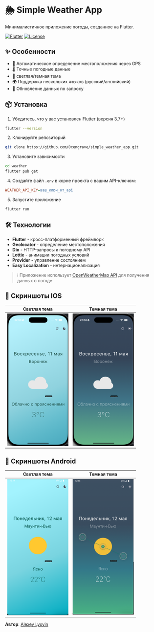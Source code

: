# 🌦️ Simple Weather App 

Минималистичное приложение погоды, созданное на Flutter.

[![Flutter](https://img.shields.io/badge/Flutter-3.7-blue?logo=flutter)](https://flutter.dev)
[![License](https://img.shields.io/badge/license-MIT-green)](LICENSE)

## ✨ Особенности

- 📍 Автоматическое определение местоположения через GPS
- 🌡️ Точные погодные данные
- 🌙 светлая/темная тема
- 🌍 Поддержка нескольких языков (русский/английский)
- 🔄 Обновление данных по запросу

## 📦 Установка

1. Убедитесь, что у вас установлен Flutter (версия 3.7+)
```bash
flutter --version
```

2. Клонируйте репозиторий
```bash
git clone https://github.com/Ocengrave/simple_weather_app.git
```

3. Установите зависимости
```bash
cd weather
flutter pub get
```

4. Создайте файл `.env` в корне проекта с вашим API-ключом:
```ini
WEATHER_API_KEY=ваш_ключ_от_api
```

5. Запустите приложение
```bash
flutter run
```

## 🛠 Технологии

- **Flutter** - кросс-платформенный фреймворк
- **Geolocator** - определение местоположения
- **Dio** - HTTP-запросы к погодному API
- **Lottie** - анимации погодных условий
- **Provider** - управление состоянием
- **Easy Localization** - интернационализация

> ℹ️ Приложение использует [OpenWeatherMap API](https://openweathermap.org/) для получения данных о погоде

## 🎨 Скриншоты IOS

| Светлая тема | Темная тема |
|-------------|------------|
| <img src="assets/screenshots/screenshot_light.png" width="200"> | <img src="assets/screenshots/screenshot_dark.png" width="200"> |

## 🎨 Скриншоты Android

| Светлая тема | Темная тема |
|-------------|------------|
| <img src="assets/screenshots/screenshot_light_android.png" width="200"> | <img src="assets/screenshots/screenshot_dark_android.png" width="200"> |


**Автор**: [Alexey Lyovin](https://github.com/Ocengrave)